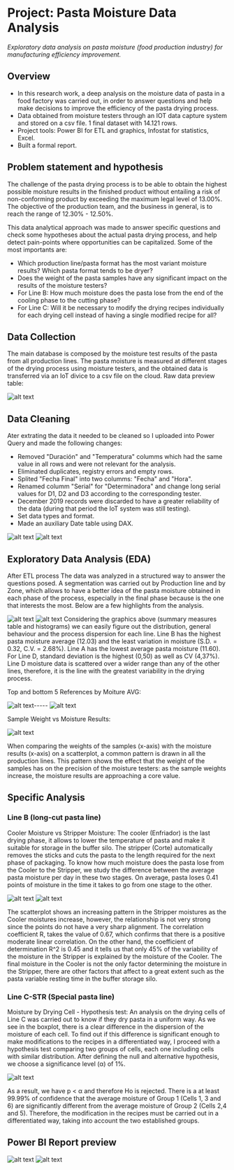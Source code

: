 # Project: Pasta Moisture Data Analysis
*Exploratory data analysis on pasta moisture (food production industry) for manufacturing efficiency improvement.*

## Overview
- In this research work, a deep analysis on the moisture data of pasta in a food factory was carried out, in order to answer questions and help make decisions to improve the efficiency of the pasta drying process.
- Data obtained from moisture testers through an IOT data capture system and stored on a csv file. 1 final dataset with 14.121 rows.
- Project tools: Power BI for ETL and graphics, Infostat for statistics, Excel. <!--- Important insights:-->
- Built a formal report.

<!--### Code and Resourses Used-->
## Problem statement and hypothesis
The challenge of the pasta drying process is to be able to obtain the highest possible moisture results in the finished product without entailing a risk of non-conforming product by exceeding the maximum legal level of 13.00%. The objective of the production team, and the business in general, is to reach the range of 12.30% - 12.50%.

This data analytical approach was made to answer specific questions and check some hypotheses about the actual pasta drying process, and help detect pain-points where opportunities can be capitalized. Some of the most importants are:
- Which production line/pasta format has the most variant moisture results? Which pasta format tends to be dryer?
- Does the weight of the pasta samples have any significant impact on the results of the moisture testers?
- For Line B: How much moisture does the pasta lose from the end of the cooling phase to the cutting phase?
- For Line C: Will it be necessary to modify the drying recipes individually for each drying cell instead of having a single modified recipe for all?

## Data Collection
The main database is composed by the moisture test results of the pasta from all production lines. The pasta moisture is measured at different stages of the drying process using moisture testers, and the obtained data is transferred via an IoT divice to a csv file on the cloud. Raw data preview table:

![alt text](https://github.com/caestradaa/pasta_moisture_daproj/blob/main/Images/Raw_data_preview.png "Raw data preview")

<!--Fecha Final: Date and Time, Linea: production line, Referencia: pasta format, Zona: drying zone where the pasta sample is taken, Resultado: moisture test result, Duración: moisture test time duration, Peso Muestra: sample initial weight, Peso Final: sample final weight, Temperatura: moisture test temperature (°C), Serial: tester ID serial-->

## Data Cleaning
Ater extrating the data it needed to be cleaned so I uploaded into Power Query and made the following changes:
- Removed "Duración" and "Temperatura" columms which had the same value in all rows and were not relevant for the analysis.
- Eliminated duplicates, registry errors and empty rows.
- Splited "Fecha Final" into two columms: "Fecha" and "Hora".
- Renamed columm "Serial" for "Determinadora" and change long serial values for D1, D2 and D3 according to the corresponding tester.
- December 2019 records were discarded to have a greater reliability of the data (during that period the IoT system was still testing).
- Set data types and format. 
- Made an auxiliary Date table using DAX.

![alt text](https://github.com/caestradaa/pasta_moisture_daproj/blob/main/Images/Data_cleaning_summary.png "Data cleaning summary")
![alt text](https://github.com/caestradaa/pasta_moisture_daproj/blob/main/Images/Final_dataset_preview.png "Final dataset preview")

## Exploratory Data Analysis (EDA)
After ETL process The data was analyzed in a structured way to answer the questions posed. A segmentation was carried out by Production line and by Zone, which allows to have a better idea of the pasta moisture obtained in each phase of the process, especially in the final phase because is the one that interests the most. Below are a few highlights from the analysis.

![alt text](https://github.com/caestradaa/pasta_moisture_daproj/blob/main/Images/Measures%20summary.PNG "Final stage zone measures summry for each Line")
![alt text](https://github.com/caestradaa/pasta_moisture_daproj/blob/main/Images/Histograms_All_Lines.PNG "Final moisture distribution by line")
Considering the graphics above (summary measures table and histograms) we can easily figure out the distribution, general behaviour and the process dispersion for each line. Line B has the highest pasta moisture average (12.03) and the least variation in moisture (S.D. = 0.32, C.V. = 2.68%). Line A has the lowest average pasta moisture (11.60). For Line D, standard deviation is the highest (0,50) as well as CV (4,37%). Line D moisture data is scattered over a wider range than any of the other lines, therefore, it is the line with the greatest variability in the drying process.

Top and bottom 5 References by Moiture AVG:

![alt text](https://github.com/caestradaa/pasta_moisture_daproj/blob/main/Images/Top_5_References.PNG "Top 5 References by Moiture AVG")-----
![alt text](https://github.com/caestradaa/pasta_moisture_daproj/blob/main/Images/Bottom_5_References.PNG "Bottom 5 References by Moiture AVG")
<!---Se decide analizar individualmente solo aquellas referencias que poseen más de 50 datos como tamaño muestral. No es apropiado realizar una comparación de las humedades entre todas las referencias, ya que los estadísticos obtenidos de muestras muy pequeñas no representan una aproximación adecuada de la realidad. Distinguidamente se nota que las de línea B y C son las mas húmedas, las de Línea A y D son las mas secas.-->

Sample Weight vs Moisture Results:

![alt text](https://github.com/caestradaa/pasta_moisture_daproj/blob/main/Images/Scatterplot_SampleWeight_vs_Moisture_Line_B_and_Others.PNG)

When comparing the weights of the samples (x-axis) with the moisture results (x-axis) on a scatterplot, a common pattern is drawn in all the production lines. This pattern shows the effect that the weight of the samples has on the precision of the moisture testers: as the sample weights increase, the moisture results are approaching a core value.

## Specific Analysis
### Line B (long-cut pasta line)
Cooler Moisture vs Stripper Moisture:
The cooler (Enfriador) is the last drying phase, it allows to lower the temperature of pasta and make it suitable for storage in the buffer silo.
The stripper (Corte) automatically removes the sticks and cuts the pasta to the length required for the next phase of packaging. To know how much moisture does the pasta lose from the Cooler to the Stripper, we study the difference between the average pasta moisture per day in these two stages. On average, pasta loses 0.41 points of moisture in the time it takes to go from one stage to the other.

![alt text](https://github.com/caestradaa/pasta_moisture_daproj/blob/main/Images/Average_Difference_Enfriador_vs_Corte_(LineB).PNG)
![alt text](https://github.com/caestradaa/pasta_moisture_daproj/blob/main/Images/Cooler_vs_Stripper_Moisture_Scatter_chart.PNG "Cooler vs Stripper")

The scatterplot shows an increasing pattern in the Stripper moistures as the Cooler moistures increase, however, the relationship is not very strong since the points do not have a very sharp alignment. The correlation coefficient R, takes the value of 0.67, which confirms that there is a positive moderate linear correlation. On the other hand, the coefficient of determination R^2 is 0.45 and it tells us that only 45% of the variability of the moisture in the Stripper is explained by the moisture of the Cooler. The final moisture in the Cooler is not the only factor determining the moisture in the Stripper, there are other factors that affect to a great extent such as the pasta variable resting time in the buffer storage silo.

<!--Moisture by Cut Zone boxplot: ![alt text](https://github.com/caestradaa/pasta_moisture_daproj/blob/main/Images/Boxplot_%25Moisture_by_Cut_Zone_LineB.PNG)-->

### Line C-STR (Special pasta line)
Moisture by Drying Cell - Hypothesis test: An analysis on the drying cells of Line C was carried out to know if they dry pasta in a uniform way. As we see in the boxplot, there is a clear difference in the dispersion of the moisture of each cell. To find out if this difference is significant enough to make modifications to the recipes in a differentiated way, I proceed with a hypothesis test comparing two groups of cells, each one including cells with similar distribution. After defining the null and alternative hypothesis, we choose a significance level (α) of 1%.

![alt text](https://github.com/caestradaa/pasta_moisture_daproj/blob/main/Images/Boxplot_Moisture_by_DryingCell_LineC_and_Hypothesis_Test.PNG)

As a result, we have p < α and therefore Ho is rejected. There is a at least 99.99% of confidence that the average moisture of Group 1 (Cells 1, 3 and 6) are significantly different from the average moisture of Group 2 (Cells 2,4 and 5). Therefore, the modification in the recipes must be carried out in a differentiated way, taking into account the two established groups.

## Power BI Report preview
![alt text](https://github.com/caestradaa/pasta_moisture_daproj/blob/main/Images/Report_preview_Overview_page.PNG "Report preview - Overview page")
![alt text](https://github.com/caestradaa/pasta_moisture_daproj/blob/main/Images/Report_preview_LineB_page.PNG "Report preview- Line B page")
<!---## Conclusions and recomendations-->
